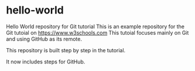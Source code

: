 # hello-world
Hello World repository for Git tutorial
This is an example repository for the Git tutoial on https://www.w3schools.com
This tutoial focuses mainly on Git and using GitHub as its remote.


This repository is built step by step in the tutorial.

It now includes steps for GitHub.
